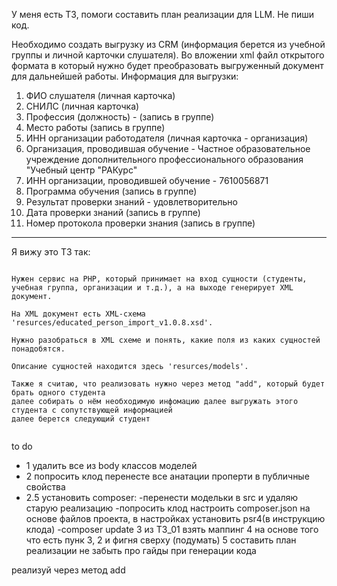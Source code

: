 У меня есть ТЗ, помоги составить план реализации  для LLM. Не пиши код.

Необходимо создать выгрузку из CRM (информация берется из учебной группы и личной карточки слушателя).
Во вложении xml файл открытого формата в который нужно будет преобразовать выгруженный документ для дальнейшей работы.
Информация для выгрузки: 
1. ФИО слушателя (личная карточка) 
2. СНИЛС (личная карточка) 
3. Профессия (должность) - (запись в группе) 
4. Место работы (запись в группе)
5. ИНН организации работодателя (личная карточка - организация)
6. Организация, проводившая обучение - Частное образовательное учреждение дополнительного
профессионального образования "Учебный центр "РАКурс" 
7. ИНН организации, проводившей обучение - 7610056871 
8. Программа обучения (запись в группе)
9. Результат проверки знаний - удовлетворительно
10. Дата проверки знаний (запись в группе)
11. Номер протокола проверки знания (запись в группе)

----

Я вижу это ТЗ так:

```

Нужен сервис на PHP, который принимает на вход сущности (студенты, учебная группа, организации и т.д.), а на выходе генерирует XML документ.

На XML документ есть XML-схема 'resurces/educated_person_import_v1.0.8.xsd'.

Нужно разобраться в XML схеме и понять, какие поля из каких сущностей понадобятся.

Описание сущностей находится здесь 'resurces/models'.

Также я считаю, что реализовать нужно через метод "add", который будет брать одного студента
далее собирать о нём необходимую инфомацию далее выгружать этого студента с сопутствующей информацией
далее берется следующий студент


```

to do
+ 1 удалить все из body классов моделей
+ 2 попросить клод перенесте все анатации проперти в публичные свойства
+ 2.5 установить composer:
 -перенести модельки в src и удаляю старую реализацию
 -попросить клод настроить composer.json на основе файлов проекта, в настройках установить psr4(в инструкцию клода)
 -composer update
3 из ТЗ_01 взять маппинг
4 на основе того что есть пунк 3, 2 и фигня сверху (подумать)
5 составить план реализации
не забыть про гайды при генерации кода

реaлизуй через метод add